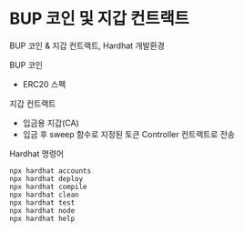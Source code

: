 # BUP 코인 및 지갑 컨트랙트

BUP 코인 & 지갑 컨트랙트, Hardhat 개발환경

BUP 코인

- ERC20 스펙

지갑 컨트랙트

- 입금용 지갑(CA)
- 입금 후 sweep 함수로 지정된 토큰 Controller 컨트랙트로 전송

Hardhat 명령어

```shell
npx hardhat accounts
npx hardhat deploy
npx hardhat compile
npx hardhat clean
npx hardhat test
npx hardhat node
npx hardhat help
```
